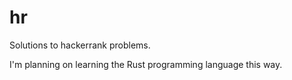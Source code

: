# hr
Solutions to hackerrank problems.

I'm planning on learning the Rust programming language this way.
